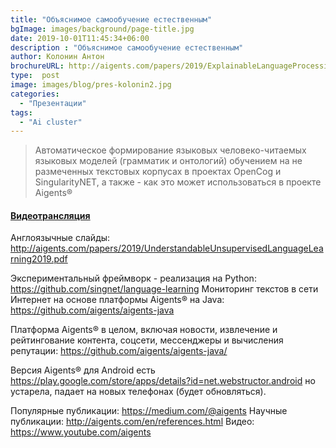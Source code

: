 ```yaml
---
title: "Объяснимое самообучение естественным"
bgImage: images/background/page-title.jpg
date: 2019-10-01T11:45:34+06:00
description : "Объяснимое самообучение естественным"
author: Колонин Антон 
brochureURL: http://aigents.com/papers/2019/ExplainableLanguageProcessing2019.pdf
type:  post
image: images/blog/pres-kolonin2.jpg
categories: 
  - "Презентации"
tags:
  - "Ai cluster"
---
```


>Автоматическое формирование языковых человеко-читаемых языковых моделей (грамматик и онтологий) обучением на не размеченных текстовых корпусах в проектах OpenCog и SingularityNET, а также - как это может использоваться в проекте Aigents®
#### [Видеотрансляция](https://www.youtube.com/watch?v=J9u2V2Mn42w&feature=emb_logo)

Англоязычные слайды:
http://aigents.com/papers/2019/UnderstandableUnsupervisedLanguageLearning2019.pdf

Экспериментальный фреймворк - реализация на Python: https://github.com/singnet/language-learning
Мониторинг текстов в сети Интернет на основе платформы Aigents® на Java: https://github.com/aigents/aigents-java

Платформа Aigents® в целом, включая новости, извлечение и рейтингование контента, соцсети, мессенджеры и вычисления репутации: https://github.com/aigents/aigents-java/

Версия Aigents® для Android есть https://play.google.com/store/apps/details?id=net.webstructor.android но устарела, падает на новых телефонах (будет обновляться).

Популярные публикации: https://medium.com/@aigents
Научные публикации: http://aigents.com/en/references.html
Видео: https://www.youtube.com/aigents
